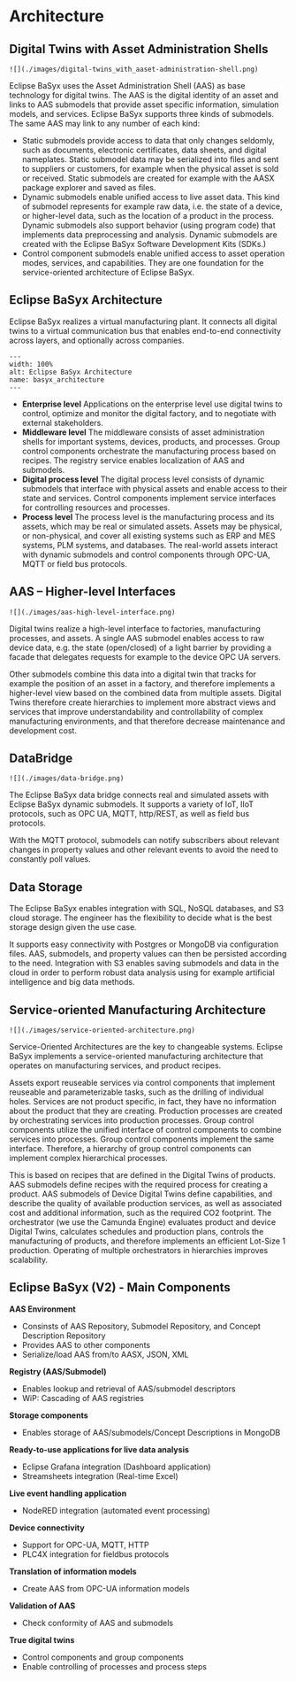 # Architecture

## Digital Twins with Asset Administration Shells

````{sidebar}
![](./images/digital-twins_with_aaset-administration-shell.png)
````

Eclipse BaSyx uses the Asset Administration Shell (AAS) as base technology for digital twins. The AAS is the digital identity of an asset and links to AAS submodels that provide asset specific information, simulation models, and services. Eclipse BaSyx supports three kinds of submodels. The same AAS may link to any number of each kind:

- Static submodels provide access to data that only changes seldomly, such as documents, electronic certificates, data sheets, and digital nameplates. Static submodel data may be serialized into files and sent to suppliers or customers, for example when the physical asset is sold or received. Static submodels are created for example with the AASX package explorer and saved as files.
- Dynamic submodels enable unified access to live asset data. This kind of submodel represents for example raw data, i.e. the state of a device, or higher-level data, such as the location of a product in the process. Dynamic submodels also support behavior (using program code) that implements data preprocessing and analysis. Dynamic submodels are created with the Eclipse BaSyx Software Development Kits (SDKs.)
- Control component submodels enable unified access to asset operation modes, services, and capabilities. They are one foundation for the service-oriented architecture of Eclipse BaSyx.

## Eclipse BaSyx Architecture

Eclipse BaSyx realizes a virtual manufacturing plant. It connects all digital twins to a virtual communication bus that enables end-to-end connectivity across layers, and optionally across companies.

```{figure} ./images/eclipse_basyx_architecture.png
---
width: 100%
alt: Eclipse BaSyx Architecture
name: basyx_architecture
---
```

- **Enterprise level** Applications on the enterprise level use digital twins to control, optimize and monitor the digital factory, and to negotiate with external stakeholders.
- **Middleware level** The middleware consists of asset administration shells for important systems, devices, products, and processes. Group control components orchestrate the manufacturing process based on recipes. The registry service enables localization of AAS and submodels.
- **Digital process level** The digital process level consists of dynamic submodels that interface with physical assets and enable access to their state and services. Control components implement service interfaces for controlling resources and processes.
- **Process level** The process level is the manufacturing process and its assets, which may be real or simulated assets. Assets may be physical, or non-physical, and cover all existing systems such as ERP and MES systems, PLM systems, and databases. The real-world assets interact with dynamic submodels and control components through OPC-UA, MQTT or field bus protocols.

## AAS – Higher-level Interfaces

````{sidebar}
![](./images/aas-high-level-interface.png)
````

Digital twins realize a high-level interface to factories, manufacturing processes, and assets. A single AAS submodel enables access to raw device data, e.g. the state (open/closed) of a light barrier by providing a facade that delegates requests for example to the device OPC UA servers.

Other submodels combine this data into a digital twin that tracks for example the position of an asset in a factory, and therefore implements a higher-level view based on the combined data from multiple assets. Digital Twins therefore create hierarchies to implement more abstract views and services that improve understandability and controllability of complex manufacturing environments, and that therefore decrease maintenance and development cost.

## DataBridge

````{sidebar}
![](./images/data-bridge.png)
````

The Eclipse BaSyx data bridge connects real and simulated assets with Eclipse BaSyx dynamic submodels. It supports a variety of IoT, IIoT protocols, such as OPC UA, MQTT, http/REST, as well as field bus protocols.

With the MQTT protocol, submodels can notify subscribers about relevant changes in property values and other relevant events to avoid the need to constantly poll values.

## Data Storage

The Eclipse BaSyx enables integration with SQL, NoSQL databases, and S3 cloud storage. The engineer has the flexibility to decide what is the best storage design given the use case.

It supports easy connectivity with Postgres or MongoDB via configuration files. AAS, submodels, and property values can then be persisted according to the need. Integration with S3 enables saving submodels and data in the cloud in order to perform robust data analysis using for example artificial intelligence and big data methods.

## Service-oriented Manufacturing Architecture

````{sidebar}
![](./images/service-oriented-architecture.png)
````

Service-Oriented Architectures are the key to changeable systems. Eclipse BaSyx implements a service-oriented manufacturing architecture that operates on manufacturing services, and product recipes.

Assets export reuseable services via control components that implement reuseable and parameterizable tasks, such as the drilling of individual holes. Services are not product specific, in fact, they have no information about the product that they are creating. Production processes are created by orchestrating services into production processes. Group control components utilize the unified interface of control components to combine services into processes. Group control components implement the same interface. Therefore, a hierarchy of group control components can implement complex hierarchical processes.

This is based on recipes that are defined in the Digital Twins of products. AAS submodels define recipes with the required process for creating a product. AAS submodels of Device Digital Twins define capabilities, and describe the quality of available production services, as well as associated cost and additional information, such as the required CO2 footprint. The orchestrator (we use the Camunda Engine) evaluates product and device Digital Twins, calculates schedules and production plans, controls the manufacturing of products, and therefore implements an efficient Lot-Size 1 production. Operating of multiple orchestrators in hierarchies improves scalability.

## Eclipse BaSyx (V2) - Main Components

**AAS Environment**

- Consinsts of AAS Repository, Submodel Repository, and Concept Description Repository
- Provides AAS to other components
- Serialize/load AAS from/to AASX, JSON, XML

**Registry (AAS/Submodel)**

- Enables lookup and retrieval of AAS/submodel descriptors
- WiP: Cascading of AAS registries

**Storage components**

- Enables storage of AAS/submodels/Concept Descriptions in MongoDB

**Ready-to-use applications for live data analysis**

- Eclipse Grafana integration (Dashboard application)
- Streamsheets integration (Real-time Excel)

**Live event handling application**

- NodeRED integration (automated event processing)

**Device connectivity**

- Support for OPC-UA, MQTT, HTTP
- PLC4X integration for fieldbus protocols

**Translation of information models**

- Create AAS from OPC-UA information models

**Validation of AAS**

- Check conformity of AAS and submodels

**True digital twins**

- Control components and group components
- Enable controlling of processes and process steps

